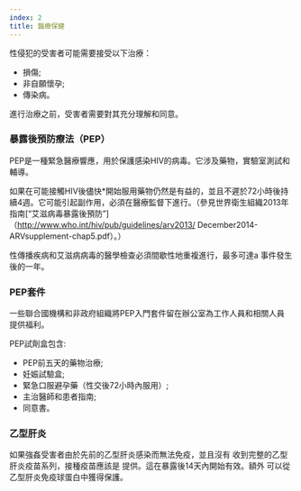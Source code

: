 ```yaml
---
index: 2
title: 醫療保健
---
```

性侵犯的受害者可能需要接受以下治療：

*   損傷;
*   非自願懷孕;
*   傳染病。

進行治療之前，受害者需要對其充分理解和同意。

### 暴露後預防療法（PEP）

PEP是一種緊急醫療響應，用於保護感染HIV的病毒。它涉及藥物，實驗室測試和輔導。

如果在可能接觸HIV後儘快*開始服用藥物仍然是有益的，並且不遲於72小時後持續4週。它可能引起副作用，必須在醫療監督下進行。（參見世界衛生組織2013年指南[“艾滋病毒暴露後預防”]（http://www.who.int/hiv/pub/guidelines/arv2013/ December2014-ARVsupplement-chap5.pdf）。）

性傳播疾病和艾滋病病毒的醫學檢查必須間歇性地重複進行，最多可達a
事件發生後的一年。

### PEP套件

一些聯合國機構和非政府組織將PEP入門套件留在辦公室為工作人員和相關人員
提供福利。

PEP試劑盒包含:

*   PEP前五天的藥物治療;
*   妊娠試驗盒;
*  緊急口服避孕藥（性交後72小時內服用）;
*  主治醫師和患者指南;
*  同意書。

### 乙型肝炎

如果強姦受害者由於先前的乙型肝炎感染而無法免疫，並且沒有
收到完整的乙型肝炎疫苗系列，接種疫苗應該是
提供。這在暴露後14天內開始有效。額外
可以從乙型肝炎免疫球蛋白中獲得保護。